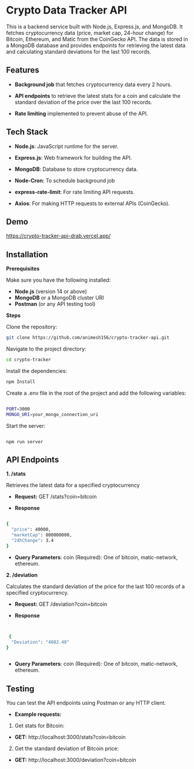 
# Crypto Data Tracker API

This is a backend service built with Node.js, Express.js, and MongoDB. It fetches cryptocurrency data (price, market cap, 24-hour change) for Bitcoin, Ethereum, and Matic from the CoinGecko API. The data is stored in a MongoDB database and provides endpoints for retrieving the latest data and calculating standard deviations for the last 100 records.

## Features

- **Background job** that fetches cryptocurrency data every 2 hours.

- **API endpoints** to retrieve the latest stats for a coin and calculate the standard deviation of the price over the last 100 records.


- **Rate limiting** implemented to prevent abuse of the API.




                                                  
## Tech Stack


- **Node.js**: JavaScript runtime for the server.

- **Express.js**: Web framework for building the API.

- **MongoDB**: Database to store cryptocurrency data.

- **Node-Cron**: To schedule background job

- **express-rate-limit**: For rate limiting API requests.

- **Axios**: For making HTTP requests to external APIs (CoinGecko).









## Demo

https://crypto-tracker-api-drab.vercel.app/


## Installation


**Prerequisites**

Make sure you have the following installed:

- **Node.js** (version 14 or above)
- **MongoDB** or a MongoDB cluster URI
- **Postman** (or any API testing tool)


**Steps**

Clone the repository:

```bash
git clone https://github.com/animesh156/crypto-tracker-api.git

```

Navigate to the project directory:

```bash
cd crypto-tracker

```

Install the dependencies:

```bash 
npm Install
```

Create a .env file in the root of the project and add the following variables:

```bash

PORT=3000
MONGO_URI=your_mongo_connection_uri


```

Start the server:

``` 

npm run server

```


    
## API Endpoints

  **1. /stats**

Retrieves the latest data for a specified cryptocurrency

- **Request:**
GET /stats?coin=bitcoin

- **Response**

```bash

{
  "price": 40000,
  "marketCap": 800000000,
  "24hChange": 3.4
}

```

- **Query Parameters**:
coin (Required): One of bitcoin, matic-network, ethereum.


 **2. /deviation**

Calculates the standard deviation of the price for the last 100 records of a specified cryptocurrency.

- **Request:**
GET /deviation?coin=bitcoin

- **Response**

```bash


 {
  "Deviation": "4082.48"
}



```

- **Query Parameters**:
coin (Required): One of bitcoin, matic-network, ethereum.
## Testing

You can test the API endpoints using Postman or any HTTP client.

- **Example requests:**

1. Get stats for Bitcoin:

- **GET:** http://localhost:3000/stats?coin=bitcoin

2. Get the standard deviation of Bitcoin price:

- **GET:** http://localhost:3000/deviation?coin=bitcoin
